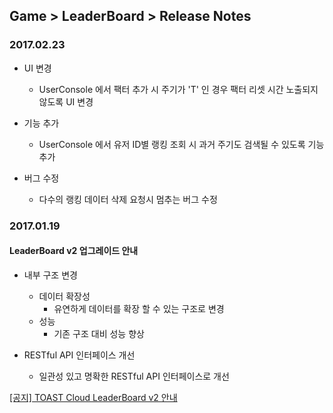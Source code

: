 ## Game > LeaderBoard > Release Notes
### 2017.02.23

* UI 변경
	* UserConsole 에서 팩터 추가 시 주기가 'T' 인 경우 팩터 리셋 시간 노출되지 않도록 UI 변경

* 기능 추가
	* UserConsole 에서 유저 ID별 랭킹 조회 시 과거 주기도 검색될 수 있도록 기능 추가

* 버그 수정
	* 다수의 랭킹 데이터 삭제 요청시 멈추는 버그 수정
	
### 2017.01.19
#### LeaderBoard v2 업그레이드 안내

* 내부 구조 변경
    * 데이터 확장성
        * 유연하게 데이터를 확장 할 수 있는 구조로 변경
    * 성능
        * 기존 구조 대비 성능 향상

* RESTful API 인터페이스 개선
    * 일관성 있고 명확한 RESTful API 인터페이스로 개선

<a href="http://cloud.toast.com/support/notice/detail/1453435858K00349" target="_blank">[공지] TOAST Cloud LeaderBoard v2 안내</a><br>
